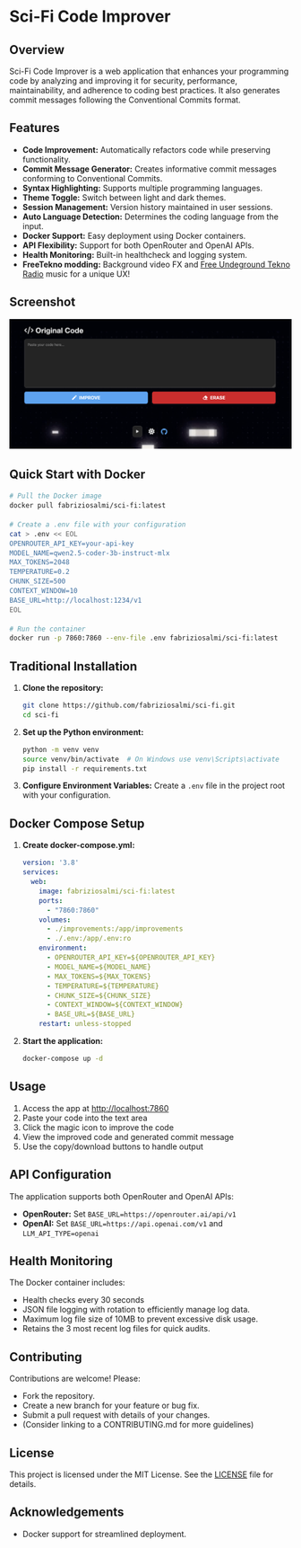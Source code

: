 # Sci-Fi Code Improver

## Overview
Sci-Fi Code Improver is a web application that enhances your programming code by analyzing and improving it for security, performance, maintainability, and adherence to coding best practices. It also generates commit messages following the Conventional Commits format.

## Features
- **Code Improvement:** Automatically refactors code while preserving functionality.
- **Commit Message Generator:** Creates informative commit messages conforming to Conventional Commits.
- **Syntax Highlighting:** Supports multiple programming languages.
- **Theme Toggle:** Switch between light and dark themes.
- **Session Management:** Version history maintained in user sessions.
- **Auto Language Detection:** Determines the coding language from the input.
- **Docker Support:** Easy deployment using Docker containers.
- **API Flexibility:** Support for both OpenRouter and OpenAI APIs.
- **Health Monitoring:** Built-in healthcheck and logging system.
- **FreeTekno modding:** Background video FX and [Free Undeground Tekno Radio](https://radio.free-tekno.com) music for a unique UX!

## Screenshot

![screenshot](https://github.com/fabriziosalmi/sci-fi/blob/main/static/sci-fi_screenshot.png?raw=true)

## Quick Start with Docker

```bash
# Pull the Docker image
docker pull fabriziosalmi/sci-fi:latest

# Create a .env file with your configuration
cat > .env << EOL
OPENROUTER_API_KEY=your-api-key
MODEL_NAME=qwen2.5-coder-3b-instruct-mlx
MAX_TOKENS=2048
TEMPERATURE=0.2
CHUNK_SIZE=500
CONTEXT_WINDOW=10
BASE_URL=http://localhost:1234/v1
EOL

# Run the container
docker run -p 7860:7860 --env-file .env fabriziosalmi/sci-fi:latest
```

## Traditional Installation
1. **Clone the repository:**
   ```bash
   git clone https://github.com/fabriziosalmi/sci-fi.git
   cd sci-fi
   ```
2. **Set up the Python environment:**
   ```bash
   python -m venv venv
   source venv/bin/activate  # On Windows use venv\Scripts\activate
   pip install -r requirements.txt
   ```
3. **Configure Environment Variables:**
   Create a `.env` file in the project root with your configuration.

## Docker Compose Setup
1. **Create docker-compose.yml:**
   ```yaml
   version: '3.8'
   services:
     web:
       image: fabriziosalmi/sci-fi:latest
       ports:
         - "7860:7860"
       volumes:
         - ./improvements:/app/improvements
         - ./.env:/app/.env:ro
       environment:
         - OPENROUTER_API_KEY=${OPENROUTER_API_KEY}
         - MODEL_NAME=${MODEL_NAME}
         - MAX_TOKENS=${MAX_TOKENS}
         - TEMPERATURE=${TEMPERATURE}
         - CHUNK_SIZE=${CHUNK_SIZE}
         - CONTEXT_WINDOW=${CONTEXT_WINDOW}
         - BASE_URL=${BASE_URL}
       restart: unless-stopped
   ```

2. **Start the application:**
   ```bash
   docker-compose up -d
   ```

## Usage
1. Access the app at [http://localhost:7860](http://localhost:7860)
2. Paste your code into the text area
3. Click the magic icon to improve the code
4. View the improved code and generated commit message
5. Use the copy/download buttons to handle output

## API Configuration
The application supports both OpenRouter and OpenAI APIs:
- **OpenRouter:** Set `BASE_URL=https://openrouter.ai/api/v1`
- **OpenAI:** Set `BASE_URL=https://api.openai.com/v1` and `LLM_API_TYPE=openai`

## Health Monitoring
The Docker container includes:
- Health checks every 30 seconds
- JSON file logging with rotation to efficiently manage log data.
- Maximum log file size of 10MB to prevent excessive disk usage.
- Retains the 3 most recent log files for quick audits.

## Contributing
Contributions are welcome! Please:
- Fork the repository.
- Create a new branch for your feature or bug fix.
- Submit a pull request with details of your changes.
- (Consider linking to a CONTRIBUTING.md for more guidelines)

## License
This project is licensed under the MIT License. See the [LICENSE](./LICENSE) file for details.

## Acknowledgements
- Docker support for streamlined deployment.